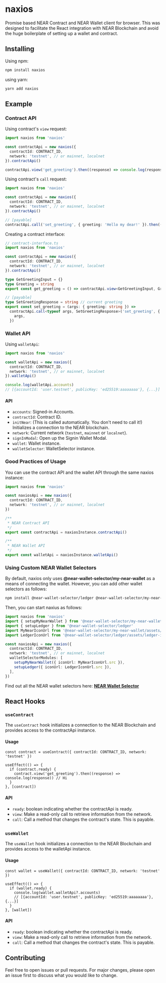 # naxios

Promise based NEAR Contract and NEAR Wallet client for browser. This was designed to facilitate the React integration with NEAR Blockchain and avoid the huge boilerplate of setting up a wallet and contract.

## Installing

Using npm:

```bash
npm install naxios
```

using yarn:

```bash
yarn add naxios
```

## Example

### Contract API

Using contract's `view` request:

```ts
import naxios from 'naxios'

const contractApi = new naxios({
  contractId: CONTRACT_ID,
  network: 'testnet', // or mainnet, localnet
}).contractApi()

contractApi.view('get_greeting').then((response) => console.log(response)) // Hi
```

Using contract's `call` request:

```ts
import naxios from 'naxios'

const contractApi = new naxios({
  contractId: CONTRACT_ID,
  network: 'testnet', // or mainnet, localnet
}).contractApi()

// [payable]
contractApi.call('set_greeting', { greeting: 'Hello my dear!' }).then(() => console.log('Done!'))
```

Creating a contract interface:

```ts
// contract-interface.ts
import naxios from 'naxios'

const contractApi = new naxios({
  contractId: CONTRACT_ID,
  network: 'testnet', // or mainnet, localnet
}).contractApi()

type GetGreetingInput = {}
type Greeting = string
export const get_greeting = () => contractApi.view<GetGreetingInput, Greeting>('get_greeting')

// [payable]
type SetGreetingResponse = string // current greeting
export const set_greeting = (args: { greeting: string }) =>
  contractApi.call<typeof args, SetGreetingResponse>('set_greeting', {
    args,
  })
```

### Wallet API

Using `walletApi`:

```ts
import naxios from 'naxios'

const walletApi = new naxios({
  contractId: CONTRACT_ID,
  network: 'testnet', // or mainnet, localnet
}).walletApi()

console.log(walletApi.accounts)
// [{accountId: 'user.testnet', publicKey: 'ed25519:aaaaaaaa'}, {...}]
```

#### API

- `accounts`: Signed-in Accounts.
- `contractId`: Contract ID.
- `initNear`: (This is called automatically. You don't need to call it!) Initializes a connection to the NEAR blockchain.
- `network`: Current network (`testnet`, `mainnet` or `localnet`).
- `signInModal`: Open up the Signin Wallet Modal.
- `wallet`: Wallet instance.
- `walletSelector`: WalletSelector instance.

### Good Practices of Usage

You can use the contract API and the wallet API through the same naxios instance:

```ts
import naxios from 'naxios'

const naxiosApi = new naxios({
  contractId: CONTRACT_ID,
  network: 'testnet', // or mainnet, localnet
})

/**
 * NEAR Contract API
 */
export const contractApi = naxiosInstance.contractApi()

/**
 * NEAR Wallet API
 */
export const walletApi = naxiosInstance.walletApi()
```

### Using Custom NEAR Wallet Selectors

By default, naxios only uses **@near-wallet-selector/my-near-wallet** as a means of connecting the wallet. However, you can add other wallet selectors as follows:

```sh
npm install @near-wallet-selector/ledger @near-wallet-selector/my-near-wallet
```

Then, you can start naxius as follows:

```ts
import naxios from 'naxios'
import { setupMyNearWallet } from '@near-wallet-selector/my-near-wallet'
import { setupLedger } from '@near-wallet-selector/ledger'
import MyNearIconUrl from '@near-wallet-selector/my-near-wallet/assets/my-near-wallet-icon.png'
import LedgerIconUrl from '@near-wallet-selector/ledger/assets/ledger-icon.png'

const naxiosApi = new naxios({
  contractId: CONTRACT_ID,
  network: 'testnet', // or mainnet, localnet
  walletSelectorModules: [
    setupMyNearWallet({ iconUrl: MyNearIconUrl.src }),
    setupLedger({ iconUrl: LedgerIconUrl.src }),
  ],
})
```

Find out all the NEAR wallet selectors here: [**NEAR Wallet Selector**](https://github.com/near/wallet-selector)

## React Hooks

### `useContract`

The `useContract` hook initializes a connection to the NEAR Blockchain and provides access to the contractApi instance.

#### Usage

```tsx
const contract = useContract({ contractId: CONTRACT_ID, network: 'testnet' })

useEffect(() => {
  if (contract.ready) {
    contract.view('get_greeting').then((response) => console.log(response)) // Hi
  }
}, [contract])
```

#### API

- `ready`: boolean indicating whether the contractApi is ready.
- `view`: Make a read-only call to retrieve information from the network.
- `call`: Call a method that changes the contract's state. This is payable.

<!-- To add a separator line -->

##

<!-- To add a separator line -->

### `useWallet`

The `useWallet` hook initializes a connection to the NEAR Blockchain and provides access to the walletApi instance.

#### Usage

```tsx
const wallet = useWallet({ contractId: CONTRACT_ID, network: 'testnet' })

useEffect(() => {
  if (wallet.ready) {
    console.log(wallet.walletApi?.accounts)
    // [{accountId: 'user.testnet', publicKey: 'ed25519:aaaaaaaa'}, {...}]
  }
}, [wallet])
```

#### API

- `ready`: boolean indicating whether the contractApi is ready.
- `view`: Make a read-only call to retrieve information from the network.
- `call`: Call a method that changes the contract's state. This is payable.

<!-- To add a separator line -->

##

<!-- To add a separator line -->

## Contributing

Feel free to open issues or pull requests. For major changes, please open an issue first to discuss what you would like to change.
